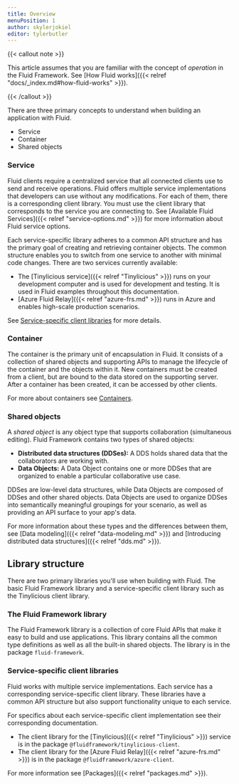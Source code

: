```yaml
---
title: Overview
menuPosition: 1
author: skylerjokiel
editor: tylerbutler
---
```


{{< callout note >}}

This article assumes that you are familiar with the concept of *operation* in the Fluid Framework. See [How Fluid works]({{< relref "docs/_index.md#how-fluid-works" >}}).

{{< /callout >}}

There are three primary concepts to understand when building an application with Fluid.

- Service
- Container
- Shared objects

### Service

Fluid clients require a centralized service that all connected clients use to send and receive operations. Fluid offers multiple service implementations that developers can use without any modifications. For each of them, there is a corresponding client library. You must use the client library that corresponds to the service you are connecting to. See [Available Fluid Services]({{< relref "service-options.md" >}}) for more information about Fluid service options.

Each service-specific library adheres to a common API structure and has the primary goal of creating and retrieving container objects. The common structure enables you to switch from one service to another with minimal code changes. There are two services currently available:

- The [Tinylicious service]({{< relref "Tinylicious" >}}) runs on your development computer and is used for development and testing. It is used in Fluid examples throughout this documentation.
- [Azure Fluid Relay]({{< relref "azure-frs.md" >}}) runs in Azure and enables high-scale production scenarios.

See [Service-specific client libraries](#service-specific-client-libraries) for more details.

### Container

The container is the primary unit of encapsulation in Fluid. It consists of a collection of shared objects and supporting APIs to manage the lifecycle of the container and the objects within it. New containers must be created from a client, but are bound to the data stored on the supporting server. After a container has been created, it can be accessed by other clients.

For more about containers see [Containers](./containers.md).

### Shared objects

A *shared object* is any object type that supports collaboration (simultaneous editing). Fluid Framework contains two
types of shared objects:

- **Distributed data structures (DDSes):** A DDS holds shared data that the collaborators are working with.
- **Data Objects:** A Data Object contains one or more DDSes that are organized to enable a particular collaborative use case.

DDSes are low-level data structures, while Data Objects are composed of DDSes and other shared objects. Data Objects are
used to organize DDSes into semantically meaningful groupings for your scenario, as well as providing an API surface to your app's data.

For more information about these types and the differences between them, see [Data modeling]({{< relref "data-modeling.md" >}}) and [Introducing distributed data structures]({{< relref "dds.md" >}}).

## Library structure

There are two primary libraries you'll use when building with Fluid. The basic Fluid Framework library and a service-specific client library such as the Tinylicious client library.

### The Fluid Framework library

The Fluid Framework library is a collection of core Fluid APIs that make it easy to build and use applications. This library contains all the common type definitions as well as all the built-in shared objects. The library is in the package `fluid-framework`.

### Service-specific client libraries

Fluid works with multiple service implementations. Each service has a corresponding service-specific client library. These libraries have a common API structure but also support functionality unique to each service.

For specifics about each service-specific client implementation see their corresponding documentation.

- The client library for the [Tinylicious]({{< relref "Tinylicious" >}}) service is in the package `@fluidframework/tinylicious-client`.
- The client library for the [Azure Fluid Relay]({{< relref "azure-frs.md" >}}) is in the package `@fluidframework/azure-client`.

For more information see [Packages]({{< relref "packages.md" >}}).

